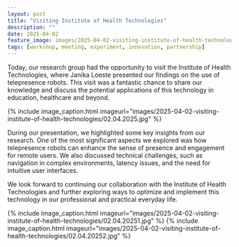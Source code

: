 ```yaml
---
layout: post
title: "Visiting Institute of Health Technologies"
description: ""
date: 2025-04-02
feature_image: images/2025-04-02-visiting-institute-of-health-technologies/cover.jpg
tags: [workshop, meeting, experiment, innovation, partnership]
---
```

Today, our research group had the opportunity to visit the Institute of Health Technologies, where Janika Loeste presented our findings on the use of telepresence robots. This visit was a fantastic chance to share our knowledge and discuss the potential applications of this technology in education, healthcare and beyond.

<!--more-->

{% include image_caption.html imageurl="images/2025-04-02-visiting-institute-of-health-technologies/02.04.2025.jpg" %}

During our presentation, we highlighted some key insights from our research. One of the most significant aspects we explored was how telepresence robots can enhance the sense of presence and engagement for remote users. We also discussed technical challenges, such as navigation in complex environments, latency issues, and the need for intuitive user interfaces. 

We look forward to continuing our collaboration with the Institute of Health Technologies and further exploring ways to optimize and implement this technology in our professional and practical everyday life.

{% include image_caption.html imageurl="images/2025-04-02-visiting-institute-of-health-technologies/02.04.20251.jpg" %}
{% include image_caption.html imageurl="images/2025-04-02-visiting-institute-of-health-technologies/02.04.20252.jpg" %}